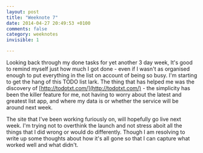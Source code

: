 ```yaml
---
layout: post
title: "Weeknote 7"
date: 2014-04-27 20:49:53 +0100
comments: false
category: weeknotes
invisible: 1

---
```


Looking back through my done tasks for yet another 3 day week, It's good to remind myself just how much I got done - even if I wasn't as organised enough to put everything in the list on account of being so busy. I'm starting to get the hang of this TODO list lark. The thing that has helped me was the discovery of [http://todotxt.com/](http://todotxt.com/) - the simplicity has been the killer feature for me, not having to worry about the latest and greatest list app, and where my data is or whether the service will be around next week.

The site that I've been working furiously on, will hopefully go live next week. I'm trying not to overthink the launch and not stress aboit all the things that I did wrong or would do differently. Though I am resolving to write up some thoughts about how it's all gone so that I can capture what worked well and what didn't.